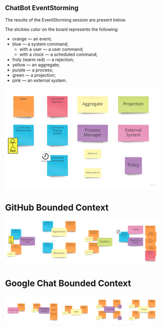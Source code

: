 ChatBot EventStorming
-------

The results of the EventStorming session are present below.

The stickies color on the board represents the following:

* orange — an event;
* blue — a system command;
    * with a user — a user command;
    * with a clock — a scheduled command;
* froly (warm red) — a rejection;
* yellow — an aggregate;
* purple — a process;
* green — a projection;
* pink — an external system.

![EventStorming legend](./legend.jpg "EventStorming legend")

# GitHub Bounded Context

![GitHub Bounded Context EventStorming](./github-bc.jpg "GitHub Bounded Context")

# Google Chat Bounded Context

![Google Chat Bounded Context EventStorming](./google-chat-bc.jpg "Google Chat Bounded Context")
